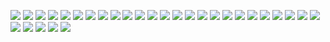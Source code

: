 ![](/img/彼女は私を丸呑みしたい/01.jpg)
![](/img/彼女は私を丸呑みしたい/02.jpg)
![](/img/彼女は私を丸呑みしたい/03.jpg)
![](/img/彼女は私を丸呑みしたい/04.jpg)
![](/img/彼女は私を丸呑みしたい/05.jpg)
![](/img/彼女は私を丸呑みしたい/06.jpg)
![](/img/彼女は私を丸呑みしたい/07.jpg)
![](/img/彼女は私を丸呑みしたい/08.jpg)
![](/img/彼女は私を丸呑みしたい/09.jpg)
![](/img/彼女は私を丸呑みしたい/10.jpg)
![](/img/彼女は私を丸呑みしたい/11.jpg)
![](/img/彼女は私を丸呑みしたい/12.jpg)
![](/img/彼女は私を丸呑みしたい/13.jpg)
![](/img/彼女は私を丸呑みしたい/14.jpg)
![](/img/彼女は私を丸呑みしたい/15.jpg)
![](/img/彼女は私を丸呑みしたい/16.jpg)
![](/img/彼女は私を丸呑みしたい/17.jpg)
![](/img/彼女は私を丸呑みしたい/18.jpg)
![](/img/彼女は私を丸呑みしたい/19.jpg)
![](/img/彼女は私を丸呑みしたい/20.jpg)
![](/img/彼女は私を丸呑みしたい/21.jpg)
![](/img/彼女は私を丸呑みしたい/22.jpg)
![](/img/彼女は私を丸呑みしたい/23.jpg)
![](/img/彼女は私を丸呑みしたい/24.jpg)
![](/img/彼女は私を丸呑みしたい/25.jpg)
![](/img/彼女は私を丸呑みしたい/26.jpg)
![](/img/彼女は私を丸呑みしたい/27.jpg)
![](/img/彼女は私を丸呑みしたい/28.jpg)
![](/img/彼女は私を丸呑みしたい/29.jpg)
![](/img/彼女は私を丸呑みしたい/30.jpg)